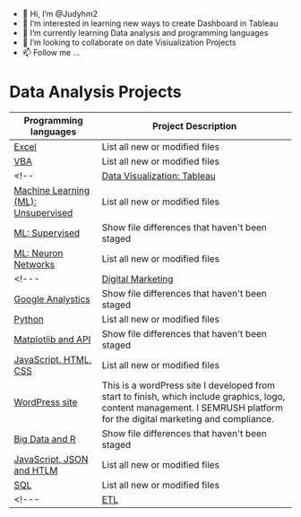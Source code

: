 - 👋 Hi, I’m @Judyhm2
- 👀 I’m interested in learning new ways to create Dashboard in Tableau
- 🌱 I’m currently learning Data analysis and programming languages
- 💞️ I’m looking to collaborate on date Visiualization Projects
- 📫 Follow  me ...

<!---
Judyhm2/Judyhm2 is a ✨ special ✨ repository because its `README.md` (this file) appears on your GitHub profile.
You can click the Preview link to take a look at your changes.
--->
# Data Analysis Projects

| Programming languages | Project Description |
| --- | --- |
|[Excel](https://github.com/Judyhm2/Excel)| List all new or modified files |
|[VBA](https://github.com/Judyhm2/VBA/tree/main)| List all new or modified files |
<!-- |[Data Visualization: Tableau]() | Show file differences that haven't been staged |
|[Machine Learning (ML): Unsupervised]()| List all new or modified files | --->
|[ML: Supervised](https://github.com/Judyhm2/Supervised_ML) | Show file differences that haven't been staged |
|[ML: Neuron Networks](https://github.com/Judyhm2/Neuron_Networks)| List all new or modified files |
<!---|[Digital Marketing]() | Show file differences that haven't been staged |
|[Google Analystics]()| Show file differences that haven't been staged | --->
|[Python](https://github.com/Judyhm2/Pandas_Module_4/tree/main)| List all new or modified files |
|[Matplotlib and API](https://github.com/Judyhm2/World_Weather/tree/main)| Show file differences that haven't been staged |
|[JavaScript, HTML, CSS]()| List all new or modified files |
|[WordPress site](https://masterslegal.com/)| This is a wordPress site I developed from start to finish, which include graphics, logo, content management. I SEMRUSH platform for the digital marketing and compliance. |
|[Big Data and R](https://github.com/Judyhm2/R_Analysis/tree/main)| Show file differences that haven't been staged |
|[JavaScript, JSON and HTLM](https://github.com/Judyhm2/JavaScript_HTML3/tree/main)| List all new or modified files |
|[SQL](https://github.com/Judyhm2/SQL/tree/main)| List all new or modified files |
<!---|[ETL]() | Show file differences that haven't been staged | --->



